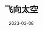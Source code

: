 ---
title: '飞向太空'
date: '2023-03-08'
price: '20.0'
theaters: ['北京大学百周年纪念讲堂']
seat: ['9-4  1F']
remark: ['原声影片']
---